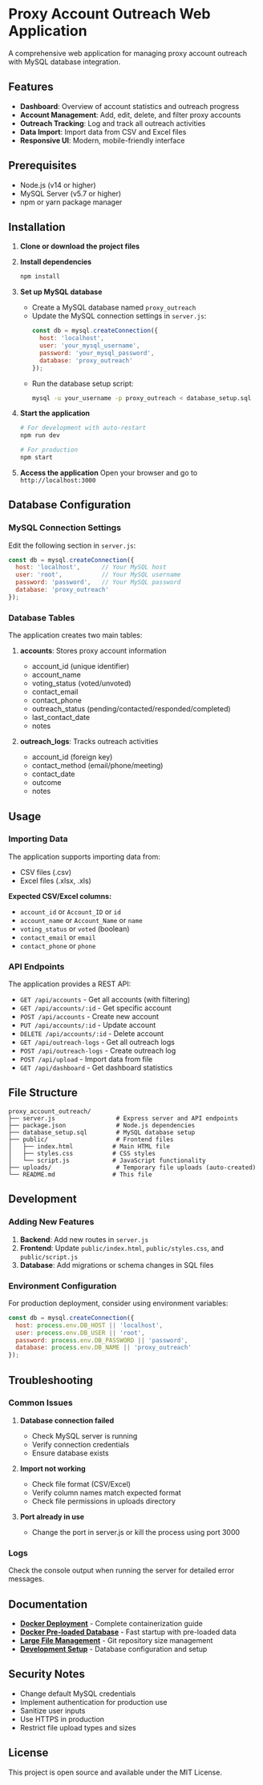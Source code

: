 # Proxy Account Outreach Web Application

A comprehensive web application for managing proxy account outreach with MySQL database integration.

## Features

- **Dashboard**: Overview of account statistics and outreach progress
- **Account Management**: Add, edit, delete, and filter proxy accounts
- **Outreach Tracking**: Log and track all outreach activities
- **Data Import**: Import data from CSV and Excel files
- **Responsive UI**: Modern, mobile-friendly interface

## Prerequisites

- Node.js (v14 or higher)
- MySQL Server (v5.7 or higher)
- npm or yarn package manager

## Installation

1. **Clone or download the project files**

2. **Install dependencies**
   ```bash
   npm install
   ```

3. **Set up MySQL database**
   - Create a MySQL database named `proxy_outreach`
   - Update the MySQL connection settings in `server.js`:
     ```javascript
     const db = mysql.createConnection({
       host: 'localhost',
       user: 'your_mysql_username',
       password: 'your_mysql_password',
       database: 'proxy_outreach'
     });
     ```
   - Run the database setup script:
     ```bash
     mysql -u your_username -p proxy_outreach < database_setup.sql
     ```

4. **Start the application**
   ```bash
   # For development with auto-restart
   npm run dev
   
   # For production
   npm start
   ```

5. **Access the application**
   Open your browser and go to `http://localhost:3000`

## Database Configuration

### MySQL Connection Settings

Edit the following section in `server.js`:

```javascript
const db = mysql.createConnection({
  host: 'localhost',      // Your MySQL host
  user: 'root',           // Your MySQL username
  password: 'password',   // Your MySQL password
  database: 'proxy_outreach'
});
```

### Database Tables

The application creates two main tables:

1. **accounts**: Stores proxy account information
   - account_id (unique identifier)
   - account_name
   - voting_status (voted/unvoted)
   - contact_email
   - contact_phone
   - outreach_status (pending/contacted/responded/completed)
   - last_contact_date
   - notes

2. **outreach_logs**: Tracks outreach activities
   - account_id (foreign key)
   - contact_method (email/phone/meeting)
   - contact_date
   - outcome
   - notes

## Usage

### Importing Data

The application supports importing data from:
- CSV files (.csv)
- Excel files (.xlsx, .xls)

**Expected CSV/Excel columns:**
- `account_id` or `Account_ID` or `id`
- `account_name` or `Account_Name` or `name`
- `voting_status` or `voted` (boolean)
- `contact_email` or `email`
- `contact_phone` or `phone`

### API Endpoints

The application provides a REST API:

- `GET /api/accounts` - Get all accounts (with filtering)
- `GET /api/accounts/:id` - Get specific account
- `POST /api/accounts` - Create new account
- `PUT /api/accounts/:id` - Update account
- `DELETE /api/accounts/:id` - Delete account
- `GET /api/outreach-logs` - Get all outreach logs
- `POST /api/outreach-logs` - Create outreach log
- `POST /api/upload` - Import data from file
- `GET /api/dashboard` - Get dashboard statistics

## File Structure

```
proxy_account_outreach/
├── server.js                 # Express server and API endpoints
├── package.json              # Node.js dependencies
├── database_setup.sql        # MySQL database setup
├── public/                   # Frontend files
│   ├── index.html           # Main HTML file
│   ├── styles.css           # CSS styles
│   └── script.js            # JavaScript functionality
├── uploads/                  # Temporary file uploads (auto-created)
└── README.md                # This file
```

## Development

### Adding New Features

1. **Backend**: Add new routes in `server.js`
2. **Frontend**: Update `public/index.html`, `public/styles.css`, and `public/script.js`
3. **Database**: Add migrations or schema changes in SQL files

### Environment Configuration

For production deployment, consider using environment variables:

```javascript
const db = mysql.createConnection({
  host: process.env.DB_HOST || 'localhost',
  user: process.env.DB_USER || 'root',
  password: process.env.DB_PASSWORD || 'password',
  database: process.env.DB_NAME || 'proxy_outreach'
});
```

## Troubleshooting

### Common Issues

1. **Database connection failed**
   - Check MySQL server is running
   - Verify connection credentials
   - Ensure database exists

2. **Import not working**
   - Check file format (CSV/Excel)
   - Verify column names match expected format
   - Check file permissions in uploads directory

3. **Port already in use**
   - Change the port in server.js or kill the process using port 3000

### Logs

Check the console output when running the server for detailed error messages.

## Documentation

- **[Docker Deployment](DOCKER.md)** - Complete containerization guide
- **[Docker Pre-loaded Database](DOCKER-PRELOADED.md)** - Fast startup with pre-loaded data
- **[Large File Management](LARGE_FILES.md)** - Git repository size management
- **[Development Setup](DATABASE.md)** - Database configuration and setup

## Security Notes

- Change default MySQL credentials
- Implement authentication for production use
- Sanitize user inputs
- Use HTTPS in production
- Restrict file upload types and sizes

## License

This project is open source and available under the MIT License.
